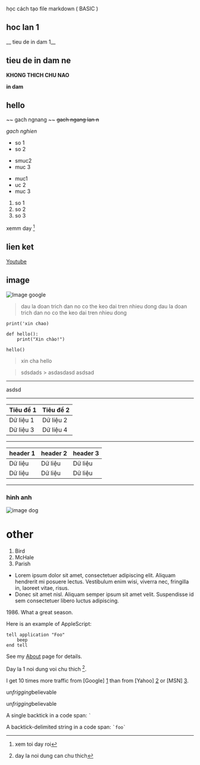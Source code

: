 học cách tạo file markdown ( BASIC )

## hoc lan 1
__ tieu de in dam 1__

## tieu de in dam ne
__KHONG THICH CHU NAO__

__in dam__
## hello
~~ gach ngnang ~~
~~gach ngang lan n~~

_gach nghien_

* so 1
* so 2

+ smuc2
+ muc 3

- muc1
- uc 2
- muc 3

1.  so 1
2. so 2
3. so 3

xemm day [^kich xuong duoi]
[^kich xuong duoi]: xem toi day roi

## lien ket
[Youtube](https://www.youtube.com/?app=desktop&hl=vi)

## image
![Image google](https://www.google.com/images/branding/googlelogo/1x/googlelogo_color_272x92dp.png)

> dau la doan trich dan
> no co the keo dai tren nhieu dong
> dau la doan trich dan
> no co the keo dai tren nhieu dong

`print('xin chao)`

```
def hello():
    print("Xin chào!")

hello()
```
> xin cha
> hello
>

> sdsdads > asdasdasd
> asdsad

___
asdsd
___
| Tiêu đề 1 | Tiêu đề 2 |
| --------- | --------- |
| Dữ liệu 1 | Dữ liệu 2 |
| Dữ liệu 3 | Dữ liệu 4 |

***
| header 1| header 2| header 3|
| --------| --------| --------|
| Dữ liệu | Dữ liệu | Dữ liệu |
| Dữ liệu | Dữ liệu | Dữ liệu |

___
### hinh anh
![image dog](https://www.nylabone.com/-/media/project/oneweb/nylabone/images/dog101/10-intelligent-dog-breeds/golden-retriever-tongue-out.jpg?h=430&w=710&hash=7FEB820D235A44B76B271060E03572C7)

# other 

<ol>
<li>Bird</li>
<li>McHale</li>
<li>Parish</li>
</ol>

*   Lorem ipsum dolor sit amet, consectetuer adipiscing elit.
    Aliquam hendrerit mi posuere lectus. Vestibulum enim wisi,
    viverra nec, fringilla in, laoreet vitae, risus.
*   Donec sit amet nisl. Aliquam semper ipsum sit amet velit.
    Suspendisse id sem consectetuer libero luctus adipiscing.

1986\. What a great season.

Here is an example of AppleScript:

    tell application "Foo"
        beep
    end tell

See my [About](/about/) page for details. 

Day la 1 noi dung voi chu thich [^1].
[^1]: day la noi dung can chu thich

[foo]: http://example.com/  "Optional Title Here"
[foo]: http://example.com/  'Optional Title Here'
[foo]: http://example.com/  (Optional Title Here)

I get 10 times more traffic from [Google] [1] than from
[Yahoo] [2] or [MSN] [3].

  [1]: http://google.com/        "Google"
  [2]: http://search.yahoo.com/  "Yahoo Search"
  [3]: http://search.msn.com/    "MSN Search"

un*frigging*believable

un*frigging*believable

A single backtick in a code span: `` ` ``

A backtick-delimited string in a code span: `` `foo` ``
